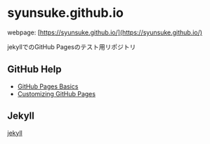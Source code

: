 # syunsuke.github.io

webpage: [https://syunsuke.github.io/](https://syunsuke.github.io/)

jekyllでのGitHub Pagesのテスト用リポジトリ

## GitHub Help
- [GitHub Pages Basics](https://help.github.com/categories/github-pages-basics/)
- [Customizing GitHub Pages](https://help.github.com/categories/customizing-github-pages/)

## Jekyll
[jekyll](https://jekyllrb.com/)

